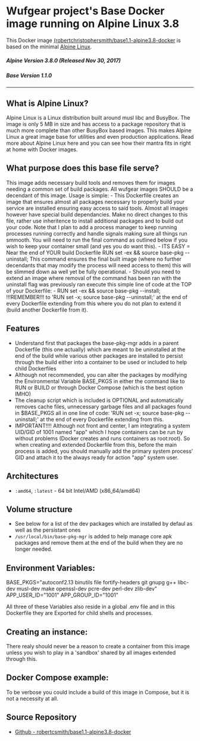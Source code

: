 # Wufgear project's Base Docker image running on Alpine Linux 3.8

This Docker image [(robertchristophersmith/base1.1-alpine3.8-docker](https://hub.docker.com/r/robertchristophersmith/base1.1-alpine3.8-dockerb/) is based on the minimal [Alpine Linux](https://alpinelinux.org/).

##### Alpine Version 3.8.0 (Released Nov 30, 2017)
##### Base Version 1.1.0

----

## What is Alpine Linux?
Alpine Linux is a Linux distribution built around musl libc and BusyBox. The image is only 5 MB in size and has access to a package repository that is much more complete than other BusyBox based images. This makes Alpine Linux a great image base for utilities and even production applications. Read more about Alpine Linux here and you can see how their mantra fits in right at home with Docker images.

## What purpose does this base file serve?
This image adds necessary build tools and removes them for images needing a common set of build packages. 
All wufgear images SHOULD be a decendant of this image. Usage is simple: 
			  - This Dockerfile creates an image that ensures almost all packages necessary to properly build 
				your service are installed ensuring easy access to said tools. Almost all images however have 
				special build dependancies. Make no direct changes to this file, rather use inheritence to install 
				additional packages and to build out your code. Note that I plan to add a process manager to keep 
				running processes running correctly and handle signals making sure all things run smmooth. You will 
				need to run the final command as outlined below if you wish to keep your container small (and yes you 
				do want this).
			  - ITS EASY = Near the end of YOUR build Dockerfile RUN set -ex && source base-pkg --uninstall;
				This command ensures the final built image (where no further decendants that may modify the process
				will need access to them) this will be slimmed down aa well yet be fully operational.
			  - Should you need to extend an image where removal of the command has been ran with the uninstall flag
				was previously ran execute this simple line of code at the TOP of your Dockerfile:
				  - RUN set -ex && source base-pkg --install;
		!!!REMEMBER!!! to 'RUN set -x; source base-pkg --uninstall;' at the end of every Dockerfile extending
		from this where you do not plan to extend it (build another Dockerfile from it).

## Features

  * Understand first that packages the base-pkg-mgr adds in a parent Dockerfile (this one actually) which are
    meant to be uninstalled at the end of the build while various other packages are installed to persist through
    the build either into a container to be used or included to help child Dockerfiles
  * Although not recommended, you can alter the packages by modifying the Environmental Variable BASE_PKGS
    in either the command like to RUN or BUILD or through Docker Compose (which is the best option IMHO)
  * The cleanup script which is included is OPTIONAL and automatically removes cache files, unnecessary garbage 
    files and all packages found in \$BASE_PKGS all in one line of code:
        'RUN set -x; source base-pkg --uninstall;' 
    at the end of every Dockerfile extending	from this.
  * IMPORTANT!!!! Although not front and center, I am integrating a system UID/GID of 1001 named "app" which I hope containers
    can be run by without problems (Docker creates and runs containers as root:root). So when creating and extended
    Dockerfile from this, before the main process is added, you should manually add the primary system process' GID 
    and attach it to the always ready for action "app" system user.

## Architectures

* ```:amd64```, ```:latest``` - 64 bit Intel/AMD (x86_64/amd64)

## Volume structure
* See below for a list of the dev packages which are installed by defaul as well as the persistant ones
* `/usr/local/bin/base-pkg-mgr` is added to help manage core apk packages and remove them at the end of the build when they are no longer needed.

## Environment Variables:
BASE_PKGS="autoconf2.13 binutils file fortify-headers git gnupg g++ libc-dev musl-dev make openssl-dev pcre-dev	perl-dev zlib-dev"
APP_USER_ID="1001"
APP_GROUP_ID="1001"

All three of these Variables also reside in a global .env file and in this Dockerfile they are Exported for child shells and processes.

## Creating an instance:
There realy should never be a reason to create a container from this image unless you wish to play in a 'sandbox' shared by all images
extended through this.

## Docker Compose example:
To be verbose you could include a build of this image in Compose, but it is not a necessity at all.

## Source Repository

* [Github - robertcsmith/base1.1-alpine3.8-docker](https://github.com/robertcsmith/base1.1-alpine3.8-docker)
